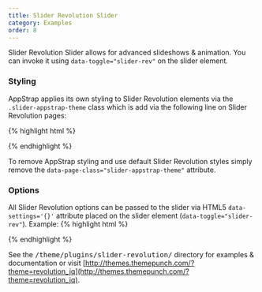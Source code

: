 ```yaml
---
title: Slider Revolution Slider
category: Examples
order: 8
---
```


Slider Revolution Slider allows for advanced slideshows & animation. 
You can invoke it using <code>data-toggle="slider-rev"</code> on the slider element.

### Styling

AppStrap applies its own styling to Slider Revolution elements via the <code>.slider-appstrap-theme</code> class which is add via the following line on Slider Revolution pages:

{% highlight html %}
<div class="slider-wrapper tp-banner-container" data-page-class="slider-appstrap-theme">
{% endhighlight %}

To remove AppStrap styling and use default Slider Revolution styles simply remove the <code>data-page-class="slider-appstrap-theme"</code> attribute.

### Options

All Slider Revolution options can be passed to the slider via HTML5 <code>data-settings='{}'</code> attribute placed on the slider element (<code>data-toggle="slider-rev"</code>).
Example:
{% highlight html %}
<div class="rev_slider fullscreenbanner" data-toggle="slider-rev" data-settings='{"startwidth":1100, "startheight":520, "delay":10000}'>
{% endhighlight %}


See the <kbd>/theme/plugins/slider-revolution/</kbd> directory for examples & documentation or visit [http://themes.themepunch.com/?theme=revolution_jq](http://themes.themepunch.com/?theme=revolution_jq).